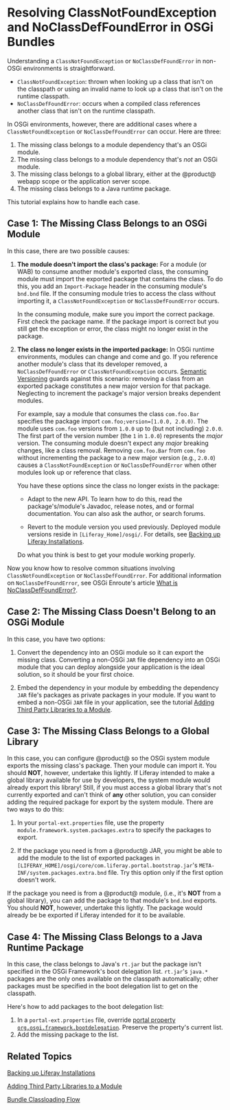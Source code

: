 # Resolving ClassNotFoundException and NoClassDefFoundError in OSGi Bundles [](id=resolving-classnotfoundexception-and-noclassdeffounderror-in-osgi-bundles)

Understanding a `ClassNotFoundException` or `NoClassDefFoundError` in non-OSGi
environments is straightforward. 

-   `ClassNotFoundException`: thrown when looking up a class that isn't on the
    classpath or using an invalid name to look up a class that isn't on the
    runtime classpath. 
-   `NoClassDefFoundError`: occurs when a compiled class references
    another class that isn't on the runtime classpath.

In OSGi environments, however, there are additional cases where a
`ClassNotFoundException` or `NoClassDefFoundError` can occur. Here are three:

1.  The missing class belongs to a module dependency that's an OSGi module. 
2.  The missing class belongs to a module dependency that's *not* an OSGi 
    module. 
3.  The missing class belongs to a global library, either at the @product@ 
    webapp scope or the application server scope. 
4.  The missing class belongs to a Java runtime package.  

This tutorial explains how to handle each case.

## Case 1: The Missing Class Belongs to an OSGi Module [](id=case-1-the-missing-class-belongs-to-an-osgi-module)

In this case, there are two possible causes: 

1.  **The module doesn't import the class's package:** For a module (or WAB) to 
    consume another module's exported class, the consuming module must import 
    the exported package that contains the class. To do this, you add an
    `Import-Package` header in the consuming module's `bnd.bnd` file. If the
    consuming module tries to access the class without importing it, a 
    `ClassNotFoundException` or `NoClassDefFoundError` occurs. 

    In the consuming module, make sure you import the correct package. First 
    check the package name. If the package import is correct but you still get 
    the exception or error, the class might no longer exist in the package. 

2.  **The class no longer exists in the imported package:** In OSGi runtime 
    environments, modules can change and come and go. If you reference another
    module's class that its developer removed, a `NoClassDefFoundError` or
    `ClassNotFoundException` occurs.
    [Semantic Versioning](http://semver.org) 
    guards against this scenario: removing a class from an 
    exported package constitutes a new major version for that package. 
    Neglecting to increment the package's major version breaks dependent 
    modules. 

    For example, say a module that consumes the class `com.foo.Bar` specifies the 
    package import `com.foo;version=[1.0.0, 2.0.0)`. The module uses `com.foo` 
    versions from `1.0.0` up to (but not including) `2.0.0`. The first part of 
    the version number (the `1` in `1.0.0`) represents the *major* version. The 
    consuming module doesn't expect any *major* breaking changes, like a class 
    removal. Removing `com.foo.Bar` from `com.foo` without incrementing the 
    package to a new major version (e.g., `2.0.0`) causes a 
    `ClassNotFoundException` or `NoClassDefFoundError` when other modules look 
    up or reference that class. 

    You have these options since the class no longer exists in the package: 

    -   Adapt to the new API. To learn how to do this, read the 
        package's/module's Javadoc, release notes, and or formal documentation. 
        You can also ask the author, or search forums. 

    -   Revert to the module version you used previously. Deployed module 
        versions reside in `[Liferay_Home]/osgi/`. For details, see
        [Backing up Liferay Installations](/discover/deployment/-/knowledge_base/7-0/backing-up-a-liferay-installation#backing-up-liferays-file-system). 

    Do what you think is best to get your module working properly. 

Now you know how to resolve common situations involving `ClassNotFoundException` 
or `NoClassDefFoundError`. For additional information on `NoClassDefFoundError`, 
see OSGi Enroute's article 
[What is NoClassDefFoundError?](http://enroute.osgi.org/faq/class-not-found-exception.html). 

## Case 2: The Missing Class Doesn't Belong to an OSGi Module [](id=case-2-the-missing-class-doesnt-belong-to-an-osgi-module)

In this case, you have two options: 

1.  Convert the dependency into an OSGi module so it can export the missing 
    class. Converting a non-OSGi `JAR` file dependency into an OSGi module that 
    you can deploy alongside your application is the ideal solution, so it
    should be your first choice. 

2.  Embed the dependency in your module by embedding the dependency `JAR` file's
    packages as private packages in your module. If you want to embed a non-OSGi
    `JAR` file in your application, see the tutorial 
    [Adding Third Party Libraries to a Module](/develop/tutorials/-/knowledge_base/7-0/adding-third-party-libraries-to-a-module). 

## Case 3: The Missing Class Belongs to a Global Library [](id=case-3-the-missing-class-belongs-to-a-global-library)

In this case, you can configure @product@ so the OSGi system module exports 
the missing class's package. Then your module can import it. You should **NOT**, 
however, undertake this lightly. If Liferay intended to make a global library 
available for use by developers, the system module would already export this
library! Still, if you must access a global library that's not currently 
exported and can't think of **any** other solution, you can consider adding the 
required package for export by the system module. There are two ways to do this: 

1.  In your `portal-ext.properties` file, use the property
    `module.framework.system.packages.extra` to specify the packages to export. 

2.  If the package you need is from a @product@ JAR, you might be able to add 
    the module to the list of exported packages in
    `[LIFERAY_HOME]/osgi/core/com.liferay.portal.bootstrap.jar`'s
    `META-INF/system.packages.extra.bnd` file. Try this option 
    only if the first option doesn't work. 

If the package you need is from a @product@ module, (i.e., it's **NOT** 
from a global library), you can add the package to that module's `bnd.bnd` 
exports. You should **NOT**, however, undertake this lightly. The package would
already be be exported if Liferay intended for it to be available. 

## Case 4: The Missing Class Belongs to a Java Runtime Package [](id=case-4-the-missing-class-belongs-to-a-java-runtime-package)

In this case, the class belongs to Java's `rt.jar` but the package isn't
specified in the OSGi Framework's boot delegation list. `rt.jar`'s `java.*`
packages are the only ones available on the classpath automatically; other
packages must be specified in the boot delegation list to get on the classpath.

Here's how to add packages to the boot delegation list:

1.  In a `portal-ext.properties` file, override
    [portal property `org.osgi.framework.bootdelegation`](@platform-ref@/7.0-latest/propertiesdoc/portal.properties.html#Module%20Framework).
    Preserve the property's current list. 
2.  Add the missing package to the list. 

## Related Topics [](id=related-topics)

[Backing up Liferay Installations](/discover/deployment/-/knowledge_base/7-0/backing-up-a-liferay-installation)

[Adding Third Party Libraries to a Module](/develop/tutorials/-/knowledge_base/7-0/adding-third-party-libraries-to-a-module)

[Bundle Classloading Flow](/develop/tutorials/-/knowledge_base/7-0/bundle-classloading-flow)
